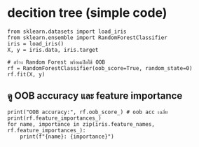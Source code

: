 # decition tree (simple code)
```
from sklearn.datasets import load_iris
from sklearn.ensemble import RandomForestClassifier
iris = load_iris()
X, y = iris.data, iris.target

# สร้าง Random Forest พร้อมเปิดใช้ OOB
rf = RandomForestClassifier(oob_score=True, random_state=0)
rf.fit(X, y)
```
## ดู OOB accuracy และ feature importance
```
print("OOB accuracy:", rf.oob_score_) # oob acc เฉลี่ย
print(rf.feature_importances_)
for name, importance in zip(iris.feature_names, rf.feature_importances_):
    print(f"{name}: {importance}")
```
